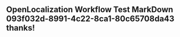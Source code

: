 <properties
ms.topic="hero-topic"
ms.test1="hero-topic"
ms.test2="test"/>


## OpenLocalization Workflow Test MarkDown 093f032d-8991-4c22-8ca1-80c65708da43 thanks!



<!--HONumber=Aug16_HO1-->


